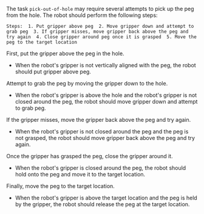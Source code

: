The task `pick-out-of-hole` may require several attempts to pick up the peg from the hole. The robot should perform the following steps:

    Steps:  1. Put gripper above peg  2. Move gripper down and attempt to grab peg  3. If gripper misses, move gripper back above the peg and try again  4. Close gripper around peg once it is grasped  5. Move the peg to the target location
    
First, put the gripper above the peg in the hole. 

- When the robot's gripper is not vertically aligned with the peg, the robot should put gripper above peg.

Attempt to grab the peg by moving the gripper down to the hole.

- When the robot's gripper is above the hole and the robot's gripper is not closed around the peg, the robot should move gripper down and attempt to grab peg.

If the gripper misses, move the gripper back above the peg and try again.

- When the robot's gripper is not closed around the peg and the peg is not grasped, the robot should move gripper back above the peg and try again.

Once the gripper has grasped the peg, close the gripper around it.

- When the robot's gripper is closed around the peg, the robot should hold onto the peg and move it to the target location. 

Finally, move the peg to the target location.

- When the robot's gripper is above the target location and the peg is held by the gripper, the robot should release the peg at the target location.
